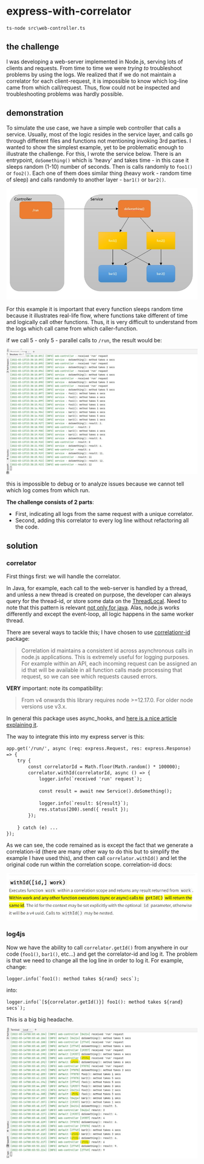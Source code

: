 # express-with-correlator


    ts-node src\web-controller.ts

## the challenge

I was developing a web-server implemented in Node.js, serving lots of clients and requests. From time to time we were *trying 
to* troubleshoot  
problems by using the logs. We realized that if we do not maintain a correlator for each client-request, it is impossible to know which log-line
came from which call/request. Thus, flow could not be inspected and troubleshooting problems was hardly possible.

## demonstration

To simulate the use case, we have a simple web controller that calls a service. Usually, most of the logic resides in the 
service layer, and calls go through different files and functions not mentioning invoking 3rd parties. I wanted to show
the simplest example, yet to be problematic enough to illustrate the challenge. For this, I wrote the service below. There
is an entrypoint, `doSomething()` which is 'heavy' and takes time - in this case it sleeps random (1-10) number of seconds.
Then is calls randomly to `foo1()` or `foo2()`. Each one of them does similar thing (heavy work - random time of sleep) and calls
randomly to another layer - `bar1()` or `bar2()`. 

![illustration-app](illustration-app.JPG)

For this example it is important that every function sleeps random time
because it illustrates real-life flow, where functions take different of time and logically call other functions. Thus, it
is very difficult to understand from the logs which call came from which caller-function.

if we call 5 - only 5 - parallel calls to `/run`, the result would be:

![without-correlator](logs-without-correlator.JPG)

this is impossible to debug or to analyze issues because we cannot tell which log comes from which run.

**The challenge consists of 2 parts**:
* First, indicating all logs from the same request with a unique correlator.
* Second, adding this correlator to every log line without refactoring all the code.

## solution

### correlator

First things first: we will handle the correlator.

In Java, for example, each call to the web-server is handled by a thread, and unless a new thread is created on purpose, the
developer can always query for the thread-id, or store some data on the [ThreadLocal](https://docs.oracle.com/javase/7/docs/api/java/lang/ThreadLocal.html).
Need to note that this pattern is relevant [not only for java](https://en.wikipedia.org/wiki/Thread-local_storage).
Alas, node.js works differently and except the event-loop, all logic happens in the same worker thread.

There are several ways to tackle this; I have chosen to use [correlationr-id](https://www.npmjs.com/package/correlation-id)
package:

>Correlation id maintains a consistent id across asynchronous calls in node.js applications. This is extremely useful for 
> logging purposes. For example within an API, each incoming request can be assigned an id that will be available in all 
> function calls made processing that request, so we can see which requests caused errors.

**VERY** important: note its compatibility:

>From v4 onwards this library requires node >=12.17.0. For older node versions use v3.x.

In general this package uses async_hooks, and [here is a nice article explaining it](https://medium.com/the-node-js-collection/async-hooks-in-node-js-illustrated-b7ce1344111f).

The way to integrate this into my express server is this:


    app.get('/run/', async (req: express.Request, res: express.Response) => {
        try {
            const correlatorId = Math.floor(Math.random() * 100000);
            correlator.withId(correlatorId, async () => {
                logger.info(`received 'run' request`);
        
                const result = await new Service().doSomething();
        
                logger.info(`result: ${result}`);
                res.status(200).send({ result });
            });
        
        } catch (e) ...
    });

As we can see, the code remained as is except the fact that we generate a correlation-id (there are many other way to do this
but to simplify the example I have used this), and then call `correlator.withId()` and let the original code run within the 
correlation scope. correlation-id docs:

![docs-withId](docs-withId.JPG)


### log4js

Now we have the ability to call `correlator.getId()` from anywhere in our code (`foo1()`, `bar1()`, etc...) and get the 
correlator-id and log it. The problem is that we need to change all the log line in order to log it. For example, change:

    logger.info(`foo1(): method takes ${rand} secs`);

into:

    logger.info(`[${correlator.getId()}] foo1(): method takes ${rand} secs`);

This is a big big headache.



![with-correlator](logs-with-correlator.JPG)
